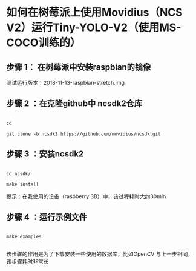 # 如何在树莓派上使用Movidius（NCS V2）运行Tiny-YOLO-V2（使用MS-COCO训练的）


## 步骤 1： 在树莓派中安装raspbian的镜像
测试运行版本：2018-11-13-raspbian-stretch.img

## 步骤 2 ：在克隆github中 ncsdk2仓库
 ```shell

cd 

git clone -b ncsdk2 https://github.com/movidius/ncsdk.git

 ```
 
## 步骤 3 ：安装ncsdk2
 ```shell

cd ncsdk/

make install

 ```
 提示：在我使用的设备（raspberry 3B）中，该过程耗时大约30min
 
 ## 步骤 4 ：运行示例文件
 
 ```shell

make examples


 ```
 该步骤的作用是为了下载安装一些使用的数据库，比如OpenCV
 与上一步相同，该步骤耗时非常长
